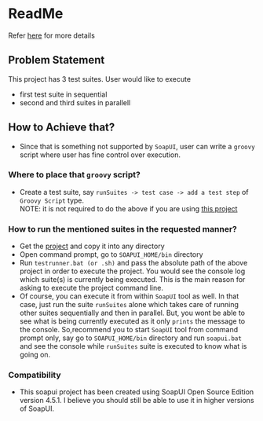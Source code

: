 # ReadMe


Refer [here](https://community.smartbear.com/t5/SoapUI-NG/How-to-setup-TestSuite-Priority-for-a-Project-with-multiple/m-p/143643/highlight/false#M32424) for more details
## Problem Statement
This project has 3 test suites. User would like to execute 
- first test suite in sequential
- second and third suites in parallell

## How to Achieve that?
  - Since that is something not supported by `SoapUI`, user can write a `groovy` script where user has fine control over execution.
  
### Where to place that `groovy` script?
 - Create a test suite, say `runSuites -> test case -> add a test step` of `Groovy Script` type.   
 NOTE: it is not required to do the above if you are using [this project](https://github.com/nmrao/sample-soapui-projects/blob/master/hybridExecution/testThreads-soapui-project.xml)
 
### How to run the mentioned suites in the requested manner?
- Get the [project](https://github.com/nmrao/sample-soapui-projects/blob/master/hybridExecution/testThreads-soapui-project.xml) and copy it into any directory
- Open command prompt, go to `SOAPUI_HOME/bin` directory
- Run `testrunner.bat (or .sh)` and pass the absolute path of the above project in order to execute the project. You would see the console log which suite(s) is currently being executed. This is the main reason for asking to execute the project command line.
- Of course, you can execute it from within `SoapUI` tool as well. In that case, just run the suite `runSuites` alone which takes care of running other suites sequentially and then in parallel. But, you wont be able to see what is being currently executed as it only `prints` the message to the console. So,recommend you to start `SoapUI` tool from command prompt only, say go to  `SOAPUI_HOME/bin` directory and run `soapui.bat` and see the console while `runSuites` suite is executed to know what is going on. 

### Compatibility
 - This soapui project has been created using SoapUI Open Source Edition version 4.5.1. I believe you should still be able to use it in higher versions of SoapUI.
